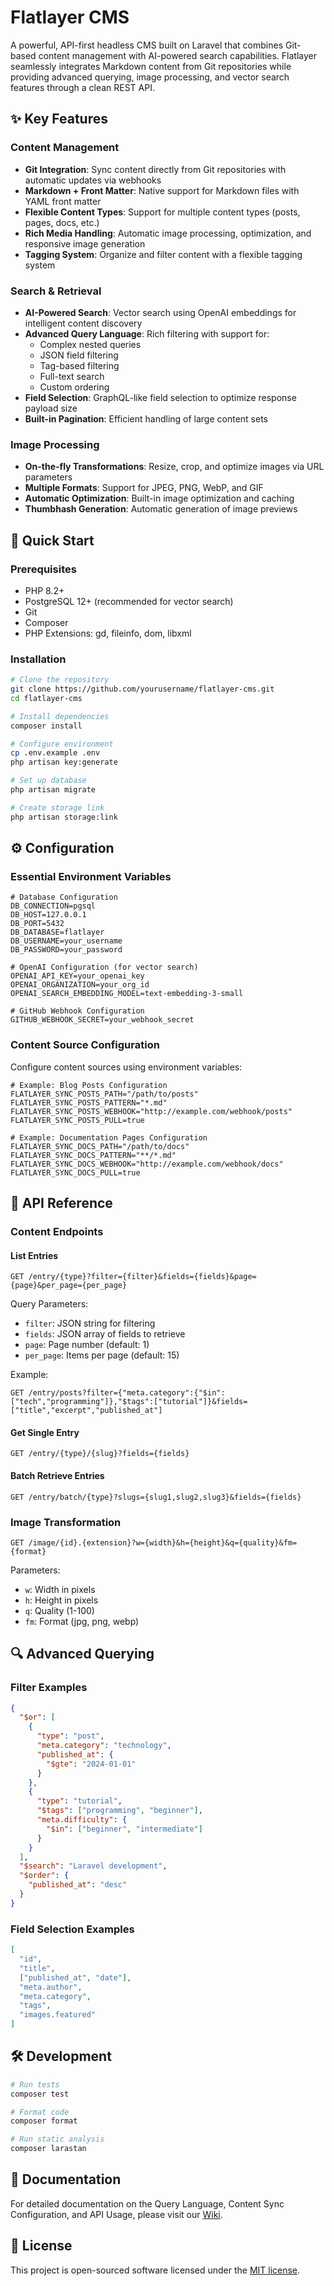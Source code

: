 # Flatlayer CMS

A powerful, API-first headless CMS built on Laravel that combines Git-based content management with AI-powered search capabilities. Flatlayer seamlessly integrates Markdown content from Git repositories while providing advanced querying, image processing, and vector search features through a clean REST API.

## ✨ Key Features

### Content Management
- **Git Integration**: Sync content directly from Git repositories with automatic updates via webhooks
- **Markdown + Front Matter**: Native support for Markdown files with YAML front matter
- **Flexible Content Types**: Support for multiple content types (posts, pages, docs, etc.)
- **Rich Media Handling**: Automatic image processing, optimization, and responsive image generation
- **Tagging System**: Organize and filter content with a flexible tagging system

### Search & Retrieval
- **AI-Powered Search**: Vector search using OpenAI embeddings for intelligent content discovery
- **Advanced Query Language**: Rich filtering with support for:
    - Complex nested queries
    - JSON field filtering
    - Tag-based filtering
    - Full-text search
    - Custom ordering
- **Field Selection**: GraphQL-like field selection to optimize response payload size
- **Built-in Pagination**: Efficient handling of large content sets

### Image Processing
- **On-the-fly Transformations**: Resize, crop, and optimize images via URL parameters
- **Multiple Formats**: Support for JPEG, PNG, WebP, and GIF
- **Automatic Optimization**: Built-in image optimization and caching
- **Thumbhash Generation**: Automatic generation of image previews

## 🚀 Quick Start

### Prerequisites
- PHP 8.2+
- PostgreSQL 12+ (recommended for vector search)
- Git
- Composer
- PHP Extensions: gd, fileinfo, dom, libxml

### Installation

```bash
# Clone the repository
git clone https://github.com/yourusername/flatlayer-cms.git
cd flatlayer-cms

# Install dependencies
composer install

# Configure environment
cp .env.example .env
php artisan key:generate

# Set up database
php artisan migrate

# Create storage link
php artisan storage:link
```

## ⚙️ Configuration

### Essential Environment Variables

```env
# Database Configuration
DB_CONNECTION=pgsql
DB_HOST=127.0.0.1
DB_PORT=5432
DB_DATABASE=flatlayer
DB_USERNAME=your_username
DB_PASSWORD=your_password

# OpenAI Configuration (for vector search)
OPENAI_API_KEY=your_openai_key
OPENAI_ORGANIZATION=your_org_id
OPENAI_SEARCH_EMBEDDING_MODEL=text-embedding-3-small

# GitHub Webhook Configuration
GITHUB_WEBHOOK_SECRET=your_webhook_secret
```

### Content Source Configuration

Configure content sources using environment variables:

```env
# Example: Blog Posts Configuration
FLATLAYER_SYNC_POSTS_PATH="/path/to/posts"
FLATLAYER_SYNC_POSTS_PATTERN="*.md"
FLATLAYER_SYNC_POSTS_WEBHOOK="http://example.com/webhook/posts"
FLATLAYER_SYNC_POSTS_PULL=true

# Example: Documentation Pages Configuration
FLATLAYER_SYNC_DOCS_PATH="/path/to/docs"
FLATLAYER_SYNC_DOCS_PATTERN="**/*.md"
FLATLAYER_SYNC_DOCS_WEBHOOK="http://example.com/webhook/docs"
FLATLAYER_SYNC_DOCS_PULL=true
```

## 🔌 API Reference

### Content Endpoints

#### List Entries
```http
GET /entry/{type}?filter={filter}&fields={fields}&page={page}&per_page={per_page}
```

Query Parameters:
- `filter`: JSON string for filtering
- `fields`: JSON array of fields to retrieve
- `page`: Page number (default: 1)
- `per_page`: Items per page (default: 15)

Example:
```http
GET /entry/posts?filter={"meta.category":{"$in":["tech","programming"]},"$tags":["tutorial"]}&fields=["title","excerpt","published_at"]
```

#### Get Single Entry
```http
GET /entry/{type}/{slug}?fields={fields}
```

#### Batch Retrieve Entries
```http
GET /entry/batch/{type}?slugs={slug1,slug2,slug3}&fields={fields}
```

### Image Transformation

```http
GET /image/{id}.{extension}?w={width}&h={height}&q={quality}&fm={format}
```

Parameters:
- `w`: Width in pixels
- `h`: Height in pixels
- `q`: Quality (1-100)
- `fm`: Format (jpg, png, webp)

## 🔍 Advanced Querying

### Filter Examples

```json
{
  "$or": [
    {
      "type": "post",
      "meta.category": "technology",
      "published_at": {
        "$gte": "2024-01-01"
      }
    },
    {
      "type": "tutorial",
      "$tags": ["programming", "beginner"],
      "meta.difficulty": {
        "$in": ["beginner", "intermediate"]
      }
    }
  ],
  "$search": "Laravel development",
  "$order": {
    "published_at": "desc"
  }
}
```

### Field Selection Examples

```json
[
  "id",
  "title",
  ["published_at", "date"],
  "meta.author",
  "meta.category",
  "tags",
  "images.featured"
]
```

## 🛠️ Development

```bash
# Run tests
composer test

# Format code
composer format

# Run static analysis
composer larastan
```

## 📖 Documentation

For detailed documentation on the Query Language, Content Sync Configuration, and API Usage, please visit our [Wiki](link-to-wiki).

## 📄 License

This project is open-sourced software licensed under the [MIT license](https://opensource.org/licenses/MIT).

